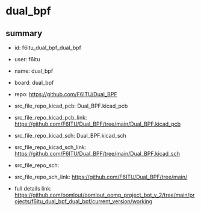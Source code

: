 # dual_bpf
 
## summary 
* id: f6itu_dual_bpf_dual_bpf
* user: f6itu
* name: dual_bpf
* board: dual_bpf
* repo: https://github.com/F6ITU/Dual_BPF
* src_file_repo_kicad_pcb: Dual_BPF.kicad_pcb
* src_file_repo_kicad_pcb_link: https://github.com/F6ITU/Dual_BPF/tree/main/Dual_BPF.kicad_pcb
* src_file_repo_kicad_sch: Dual_BPF.kicad_sch
* src_file_repo_kicad_sch_link: https://github.com/F6ITU/Dual_BPF/tree/main/Dual_BPF.kicad_sch

* src_file_repo_sch: 
* src_file_repo_sch_link: https://github.com/F6ITU/Dual_BPF/tree/main/
* full details link: https://github.com/oomlout/oomlout_oomp_project_bot_v_2/tree/main/projects/f6itu_dual_bpf_dual_bpf/current_version/working  







